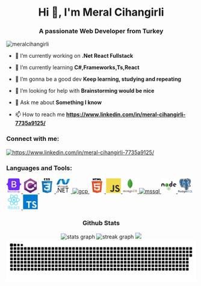 <h1 align="center">Hi 👋, I'm Meral Cihangirli</h1>
<h3 align="center">A passionate Web Developer from Turkey</h3>

<p align="left"> <img src="https://komarev.com/ghpvc/?username=meralcihangirli&label=Profile%20views&color=0e75b6&style=flat" alt="meralcihangirli" /> </p>

- 🔭 I’m currently working on **.Net React Fullstack**

- 🌱 I’m currently learning **C#,Frameworks,Ts,React**

- 👯 I’m gonna be a good dev **Keep learning, studying and repeating**

- 🤝 I’m looking for help with **Brainstorming would be nice**

- 💬 Ask me about **Something I know**

- 📫 How to reach me **https://www.linkedin.com/in/meral-cihangirli-7735a9125/**

<h3 align="left">Connect with me:</h3>
<p align="left">
<a href="https://linkedin.com/in/https://www.linkedin.com/in/meral-cihangirli-7735a9125/" target="blank"><img align="center" src="https://raw.githubusercontent.com/rahuldkjain/github-profile-readme-generator/master/src/images/icons/Social/linked-in-alt.svg" alt="https://www.linkedin.com/in/meral-cihangirli-7735a9125/" height="30" width="40" /></a>
</p>

<h3 align="left">Languages and Tools:</h3>
<p align="left"> <a href="https://getbootstrap.com" target="_blank" rel="noreferrer"> <img src="https://raw.githubusercontent.com/devicons/devicon/master/icons/bootstrap/bootstrap-plain-wordmark.svg" alt="bootstrap" width="40" height="40"/> </a> <a href="https://www.w3schools.com/cs/" target="_blank" rel="noreferrer"> <img src="https://raw.githubusercontent.com/devicons/devicon/master/icons/csharp/csharp-original.svg" alt="csharp" width="40" height="40"/> </a> <a href="https://www.w3schools.com/css/" target="_blank" rel="noreferrer"> <img src="https://raw.githubusercontent.com/devicons/devicon/master/icons/css3/css3-original-wordmark.svg" alt="css3" width="40" height="40"/> </a> <a href="https://dotnet.microsoft.com/" target="_blank" rel="noreferrer"> <img src="https://raw.githubusercontent.com/devicons/devicon/master/icons/dot-net/dot-net-original-wordmark.svg" alt="dotnet" width="40" height="40"/> </a> <a href="https://cloud.google.com" target="_blank" rel="noreferrer"> <img src="https://www.vectorlogo.zone/logos/google_cloud/google_cloud-icon.svg" alt="gcp" width="40" height="40"/> </a> <a href="https://www.w3.org/html/" target="_blank" rel="noreferrer"> <img src="https://raw.githubusercontent.com/devicons/devicon/master/icons/html5/html5-original-wordmark.svg" alt="html5" width="40" height="40"/> </a> <a href="https://developer.mozilla.org/en-US/docs/Web/JavaScript" target="_blank" rel="noreferrer"> <img src="https://raw.githubusercontent.com/devicons/devicon/master/icons/javascript/javascript-original.svg" alt="javascript" width="40" height="40"/> </a> <a href="https://www.mongodb.com/" target="_blank" rel="noreferrer"> <img src="https://raw.githubusercontent.com/devicons/devicon/master/icons/mongodb/mongodb-original-wordmark.svg" alt="mongodb" width="40" height="40"/> </a> <a href="https://www.microsoft.com/en-us/sql-server" target="_blank" rel="noreferrer"> <img src="https://www.svgrepo.com/show/303229/microsoft-sql-server-logo.svg" alt="mssql" width="40" height="40"/> </a> <a href="https://nodejs.org" target="_blank" rel="noreferrer"> <img src="https://raw.githubusercontent.com/devicons/devicon/master/icons/nodejs/nodejs-original-wordmark.svg" alt="nodejs" width="40" height="40"/> </a> <a href="https://www.postgresql.org" target="_blank" rel="noreferrer"> <img src="https://raw.githubusercontent.com/devicons/devicon/master/icons/postgresql/postgresql-original-wordmark.svg" alt="postgresql" width="40" height="40"/> </a> <a href="https://reactjs.org/" target="_blank" rel="noreferrer"> <img src="https://raw.githubusercontent.com/devicons/devicon/master/icons/react/react-original-wordmark.svg" alt="react" width="40" height="40"/> </a> <a href="https://www.typescriptlang.org/" target="_blank" rel="noreferrer"> <img src="https://raw.githubusercontent.com/devicons/devicon/master/icons/typescript/typescript-original.svg" alt="typescript" width="40" height="40"/> </a> </p>

<h3 align="center">Github Stats</h3>
<div align="center">
  <img src="https://github-readme-stats.vercel.app/api?username=meralcihangirli&theme=gotham&show_icons=true&hide_border=false&count_private=true" height="150" alt="stats graph"  />
  <img src="https://github-readme-stats.vercel.app/api/top-langs/?username=meralcihangirli&theme=gotham&show_icons=true&hide_border=false&layout=compact" height="150" alt="streak graph"  />
  <img src="https://github-readme-streak-stats.herokuapp.com/?user=meralcihangirli&theme=gotham&hide_border=false" height="150" /> 
    

<div align="center">
    <img alt="snake eating my contribution" src="https://github.com/meralcihangirli/meralcihangirli/blob/output/github-contribution-grid-snake.svg">
   <br>
</div>
